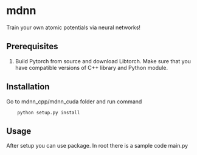 # mdnn

Train your own atomic potentials via neural networks!

## Prerequisites

1. Build Pytorch from source and download Libtorch. Make sure that 
you have compatible versions of C++ library and Python module. 

## Installation

Go to mdnn_cpp/mdnn_cuda folder and run command
```
    python setup.py install
```

## Usage

After setup you can use package. In root there is a sample code main.py